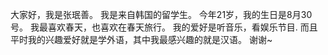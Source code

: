大家好，我是张珉善。
我是来自韩国的留学生。
今年21岁，我的生日是8月30号。
我最喜欢春天，也喜欢在春天旅行。
我的爱好是听音乐，看娱乐节目.
而且平时我的兴趣爱好就是学外语，其中我最感兴趣的就是汉语。
谢谢~
